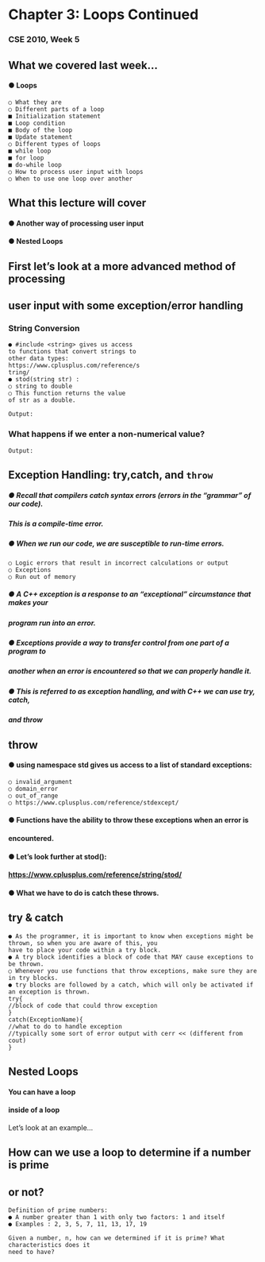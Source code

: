 # Chapter 3: Loops Continued

### CSE 2010, Week 5


## What we covered last week...

#### ● Loops

```
○ What they are
○ Different parts of a loop
■ Initialization statement
■ Loop condition
■ Body of the loop
■ Update statement
○ Different types of loops
■ while loop
■ for loop
■ do-while loop
○ How to process user input with loops
○ When to use one loop over another
```

## What this lecture will cover

#### ● Another way of processing user input

#### ● Nested Loops


## First let’s look at a more advanced method of processing

## user input with some exception/error handling


### String Conversion

```
● #include <string> gives us access
to functions that convert strings to
other data types:
https://www.cplusplus.com/reference/s
tring/
● stod(string str) :
○ string to double
○ This function returns the value
of str as a double.
```
```
Output:
```

### What happens if we enter a non-numerical value?

```
Output:
```

## Exception Handling: try,catch, and `throw`

##### ● Recall that compilers catch syntax errors (errors in the “grammar” of our code).

##### This is a compile-time error.

##### ● When we run our code, we are susceptible to run-time errors.

```
○ Logic errors that result in incorrect calculations or output
○ Exceptions
○ Run out of memory
```
##### ● A C++ exception is a response to an “exceptional” circumstance that makes your

##### program run into an error.

##### ● Exceptions provide a way to transfer control from one part of a program to

##### another when an error is encountered so that we can properly handle it.

##### ● This is referred to as exception handling, and with C++ we can use try, catch,

##### and throw


## throw

#### ● using namespace std gives us access to a list of standard exceptions:

```
○ invalid_argument
○ domain_error
○ out_of_range
○ https://www.cplusplus.com/reference/stdexcept/
```
#### ● Functions have the ability to throw these exceptions when an error is

#### encountered.

#### ● Let’s look further at stod():

#### https://www.cplusplus.com/reference/string/stod/

#### ● What we have to do is catch these throws.


## try & catch

```
● As the programmer, it is important to know when exceptions might be thrown, so when you are aware of this, you
have to place your code within a try block.
● A try block identifies a block of code that MAY cause exceptions to be thrown.
○ Whenever you use functions that throw exceptions, make sure they are in try blocks.
● try blocks are followed by a catch, which will only be activated if an exception is thrown.
try{
//block of code that could throw exception
}
catch(ExceptionName){
//what to do to handle exception
//typically some sort of error output with cerr << (different from cout)
}
```


## Nested Loops

#### You can have a loop

#### inside of a loop

Let’s look at an example...


## How can we use a loop to determine if a number is prime

## or not?

```
Definition of prime numbers:
● A number greater than 1 with only two factors: 1 and itself
● Examples : 2, 3, 5, 7, 11, 13, 17, 19
```
```
Given a number, n, how can we determined if it is prime? What characteristics does it
need to have?
```

